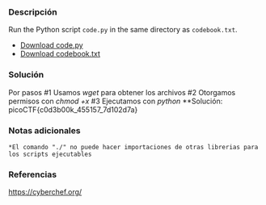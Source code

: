 
### Descripción 
Run the Python script `code.py` in the same directory as `codebook.txt`.

- [Download code.py](https://artifacts.picoctf.net/c/2/code.py)
- [Download codebook.txt](https://artifacts.picoctf.net/c/2/codebook.txt)
### Solución
Por pasos
	#1 Usamos *wget* para obtener los archivos
	#2 Otorgamos permisos con *chmod +x* 
	#3 Ejecutamos con *python*
	**Solución:
picoCTF{c0d3b00k_455157_7d102d7a}
### Notas adicionales
	*El comando "./" no puede hacer importaciones de otras librerias para los scripts ejecutables

### Referencias 
https://cyberchef.org/

